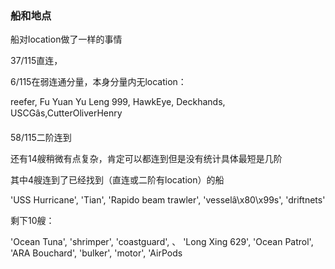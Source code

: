 ### 船和地点

船对location做了一样的事情

37/115直连，

6/115在弱连通分量，本身分量内无location：

reefer, Fu Yuan Yu Leng 999, HawkEye, Deckhands, USCGâs,CutterOliverHenry

58/115二阶连到

还有14艘稍微有点复杂，肯定可以都连到但是没有统计具体最短是几阶

其中4艘连到了已经找到（直连或二阶有location）的船

'USS Hurricane', 'Tian', 'Rapido beam trawler', 'vesselâ\x80\x99s', 'driftnets'

剩下10艘：

'Ocean Tuna', 'shrimper', 'coastguard', 、 'Long Xing 629', 'Ocean Patrol', 'ARA Bouchard', 'bulker', 'motor', 'AirPods